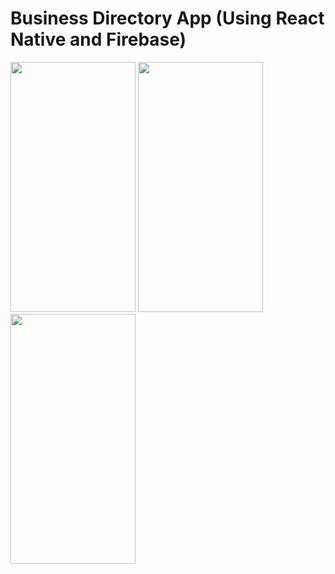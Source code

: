 # Business Directory App (Using React Native and Firebase)

<img src="https://github.com/Mahelchandupa/Business-Directory-App/assets/110615431/035386e4-b062-47ef-af1b-d4cbea17521d" width="200px" height="400px" />
<img src="https://github.com/Mahelchandupa/Business-Directory-App/assets/110615431/29d14f64-0060-4c0e-9a6e-1e9d68578c03" width="200px" height="400px" />
<img src="https://github.com/Mahelchandupa/Business-Directory-App/assets/110615431/a1480701-45a0-421f-b57d-e1e1bbf808fd" width="200px" height="400px" />


